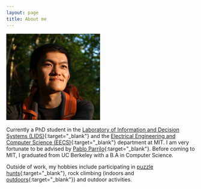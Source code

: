 ```yaml
---
layout: page
title: About me
---
```

<div class="image-right-p">
  <img src="/assets/images/chenyang.jpg" width="250">
</div>

Currently a PhD student in the [Laboratory of Information and Decision Systems
(LIDS)](https://lids.mit.edu/){:target="_blank"} and the [Electrical Engineering
and Computer Science (EECS)](https://www.eecs.mit.edu/){:target="_blank"}
department at MIT. I am very fortunate to be advised by [Pablo
Parrilo](https://www.mit.edu/~parrilo){:target="_blank"}. Before coming to MIT,
I graduated from UC Berkeley with a B.A in Computer Science.

Outside of work, my hobbies include participating in [puzzle
hunts](https://www.mit.edu/~puzzle/){:target="_blank"}, rock climbing (indoors
and
[outdoors](https://www.mountainproject.com/user/201277033/chenyang-yuan){:target="_blank"})
and outdoor activities.
